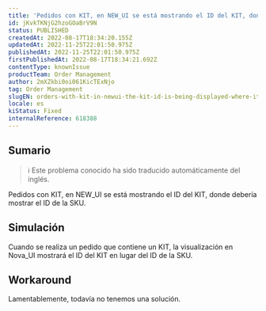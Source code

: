 ```yaml
---
title: 'Pedidos con KIT, en NEW_UI se está mostrando el ID del KIT, donde debería mostrar el ID de la SKU.'
id: jKvkTKNjG2hzoGOaBrV9N
status: PUBLISHED
createdAt: 2022-08-17T18:34:20.155Z
updatedAt: 2022-11-25T22:01:50.975Z
publishedAt: 2022-11-25T22:01:50.975Z
firstPublishedAt: 2022-08-17T18:34:21.692Z
contentType: knownIssue
productTeam: Order Management
author: 2mXZkbi0oi061KicTExNjo
tag: Order Management
slugEN: orders-with-kit-in-newui-the-kit-id-is-being-displayed-where-it-should-show-the-sku-id
locale: es
kiStatus: Fixed
internalReference: 618388
---
```


## Sumario

>ℹ️ Este problema conocido ha sido traducido automáticamente del inglés.


Pedidos con KIT, en NEW_UI se está mostrando el ID del KIT, donde debería mostrar el ID de la SKU.



## Simulación



Cuando se realiza un pedido que contiene un KIT, la visualización en Nova_UI mostrará el ID del KIT en lugar del ID de la SKU.




## Workaround



Lamentablemente, todavía no tenemos una solución.

